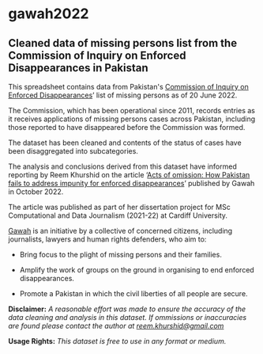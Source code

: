 # gawah2022

## Cleaned data of missing persons list from the Commission of Inquiry on Enforced Disappearances in Pakistan

This spreadsheet contains data from Pakistan's [Commission of Inquiry on Enforced Disappearances](http://coioed.pk/)’ list of missing persons as of 20 June 2022. 

The Commission, which has been operational since 2011, records entries as it receives applications of missing persons cases across Pakistan, including those reported to have disappeared before the Commission was formed.

The dataset has been cleaned and contents of the status of cases have been disaggregated into subcategories. 

The analysis and conclusions derived from this dataset have informed reporting by Reem Khurshid on the article ‘[Acts of omission: How Pakistan fails to address impunity for enforced disappearances](http://www.gawah.org/acts-of-omission/)’ published by Gawah in October 2022. 

The article was published as part of her dissertation project for MSc Computational and Data Journalism (2021-22) at Cardiff University.

[Gawah](https://www.gawah.org/) is an initiative by a collective of concerned citizens, including journalists, lawyers and human rights defenders, who aim to:

- Bring focus to the plight of missing persons and their families.

- Amplify the work of groups on the ground in organising to end enforced disappearances.

- Promote a Pakistan in which the civil liberties of all people are secure.

**Disclaimer:** *A reasonable effort was made to ensure the accuracy of the data cleaning and analysis in this dataset.
If ommissions or inaccuracies are found please contact the author at [reem.khurshid@gmail.com](reem.khurshid@gmail.com)*

**Usage Rights:** *This dataset is free to use in any format or medium.*
